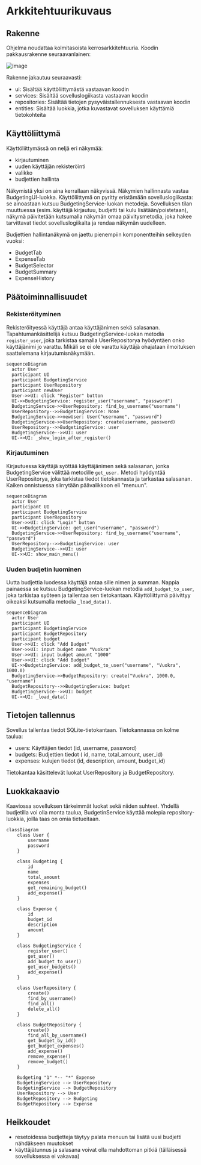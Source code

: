 # Arkkitehtuurikuvaus
## Rakenne

Ohjelma noudattaa kolmitasoista kerrosarkkitehtuuria. Koodin pakkausrakenne seuraavanlainen: 

![image](https://github.com/user-attachments/assets/68ad9c3d-7350-4d40-b6a4-303f388c1e18)

Rakenne jakautuu seuraavasti:
- ui: Sisältää käyttöliittymästä vastaavan koodin
- services: Sisältää sovelluslogiikasta vastaavan koodin
- repositories: Sisältää tietojen pysyväistallennuksesta vastaavan koodin
- entities: Sisältää luokkia, jotka kuvastavat sovelluksen käyttämiä tietokohteita

## Käyttöliittymä

Käyttöliittymässä on neljä eri näkymää:

- kirjautuminen
- uuden käyttäjän rekisteröinti
- valikko
- budjettien hallinta

Näkymistä yksi on aina kerrallaan näkyvissä. Näkymien hallinnasta vastaa BudgetingUI-luokka. Käyttöliittymä on pyritty eristämään sovelluslogiikasta: se ainoastaan kutsuu BudgetingService-luokan metodeja. Sovelluksen tilan muuttuessa (esim. käyttäjä kirjautuu, budjetti tai kulu lisätään/poistetaan), näkymä päivitetään kutsumalla näkymän omaa päivitysmetodia, joka hakee tarvittavat tiedot sovelluslogiikalta ja rendaa näkymän uudelleen.

Budjettien hallintanäkymä on jaettu pienempiin komponentteihin selkeyden vuoksi:

- BudgetTab
- ExpenseTab
- BudgetSelector
- BudgetSummary
- ExpenseHistory


## Päätoiminnallisuudet

### Rekisteröityminen

Rekisteröityessä käyttäjä antaa käyttäjänimen sekä salasanan. Tapahtumankäsittelijä kutsuu BudgetingService-luokan metodia `register_user`, joka tarkistaa samalla UserRepositorya hyödyntäen onko käyttäjänimi jo varattu. Mikäli se ei ole varattu käyttäjä ohajataan ilmoituksen saattelemana kirjautumisnäkymään.

```mermaid
sequenceDiagram
  actor User
  participant UI
  participant BudgetingService
  participant UserRepository
  participant newUser
  User->>UI: click "Register" button
  UI->>BudgetingService: register_user("username", "password")
  BudgetingService->>UserRepository: find_by_username("username")
  UserRepository-->>BudgetingService: None
  BudgetingService->>newUser: User("username", "password")
  BudgetingService->>UserRepository: create(username, password)
  UserRepository-->>BudgetingService: user
  BudgetingService-->>UI: user
  UI->>UI: _show_login_after_register()
```
### Kirjautuminen

Kirjautuessa käyttäjä syöttää käyttäjänimen sekä salasanan, jonka BudgetingService välittää metodille `get_user.` Metodi hyödyntää UserRepositorya, joka tarkistaa tiedot tietokannasta ja tarkastaa salasanan. Kaiken onnistuessa siirrytään päävalikkoon eli "menuun".

```mermaid
sequenceDiagram
  actor User
  participant UI
  participant BudgetingService
  participant UserRepository
  User->>UI: click "Login" button
  UI->>BudgetingService: get_user("username", "password")
  BudgetingService->>UserRepository: find_by_username("username", "password")
  UserRepository-->>BudgetingService: user
  BudgetingService-->>UI: user
  UI->>UI: show_main_menu()
```
### Uuden budjetin luominen

Uutta budjettia luodessa käyttäjä antaa sille nimen ja summan. Nappia painaessa se kutsuu BudgetingService-luokan metodia `add_budget_to_user`, joka tarkistaa syöteen ja tallentaa sen tietokantaan. Käyttöliittymä päivittyy oikeaksi kutsumalla metodia `_load_data()`. 

```mermaid
sequenceDiagram
  actor User
  participant UI
  participant BudgetingService
  participant BudgetRepository
  participant budget
  User->>UI: click "Add Budget"
  User->>UI: input budget name "Vuokra"
  User->>UI: input budget amount "1000"
  User->>UI: click "Add Budget"
  UI->>BudgetingService: add_budget_to_user("username", "Vuokra", 1000.0)
  BudgetingService->>BudgetRepository: create("Vuokra", 1000.0, "username")
  BudgetRepository-->>BudgetingService: budget
  BudgetingService-->>UI: budget
  UI->>UI: _load_data()
```

## Tietojen tallennus

Sovellus tallentaa tiedot SQLite-tietokantaan. Tietokannassa on kolme taulua:

- users: Käyttäjien tiedot (id, username, password)
- budgets: Budjettien tiedot ( id, name, total_amount, user_id)
- expenses: kulujen tiedot (id, description, amount, budget_id)

Tietokantaa käsittelevät luokat UserRepository ja BudgetRepository. 

## Luokkakaavio

Kaaviossa sovelluksen tärkeimmät luokat sekä niiden suhteet. Yhdellä budjetilla voi olla monta taulua, BudgetinService käyttää molepia repository-luokkia, joilla taas on omia tietueitaan. 

```mermaid
classDiagram
    class User {
        username
        password
    }

    class Budgeting {
        id
        name
        total_amount
        expenses
        get_remaining_budget()
        add_expense()
    }

    class Expense {
        id
        budget_id
        description
        amount
    }

    class BudgetingService {
        register_user()
        get_user()
        add_budget_to_user()
        get_user_budgets()
        add_expense()
    }

    class UserRepository {
        create()
        find_by_username()
        find_all()
        delete_all()
    }

    class BudgetRepository {
        create()
        find_all_by_username()
        get_budget_by_id()
        get_budget_expenses()
        add_expense()
        remove_expense()
        remove_budget()
    }

    Budgeting "1" *-- "*" Expense
    BudgetingService --> UserRepository
    BudgetingService --> BudgetRepository
    UserRepository --> User
    BudgetRepository --> Budgeting
    BudgetRepository --> Expense
```

## Heikkoudet

- resetoidessa budjetteja täytyy palata menuun tai lisätä uusi budjetti nähdäkseen muutokset
- käyttäjätunnus ja salasana voivat olla mahdottoman pitkiä (tälläisessä sovelluksessa ei vakavaa)
